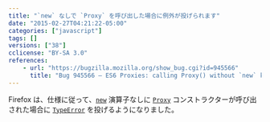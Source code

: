 ```yaml
---
title: "`new` なしで `Proxy` を呼び出した場合に例外が投げられます"
date: "2015-02-27T04:21:22-05:00"
categories: ["javascript"]
tags: []
versions: ["38"]
cclicense: "BY-SA 3.0"
references:
    - url: "https://bugzilla.mozilla.org/show_bug.cgi?id=945566"
      title: "Bug 945566 – ES6 Proxies: calling Proxy() without `new` keyword -> TypeError"
---
```

Firefox は、仕様に従って、[`new`](https://developer.mozilla.org/ja/docs/Web/JavaScript/Reference/Operators/new) 演算子なしに [`Proxy`](https://developer.mozilla.org/ja/docs/Web/JavaScript/Reference/Global_Objects/Proxy) コンストラクターが呼び出された場合に [`TypeError`](https://developer.mozilla.org/ja/docs/Web/JavaScript/Reference/Global_Objects/TypeError) を投げるようになりました。
